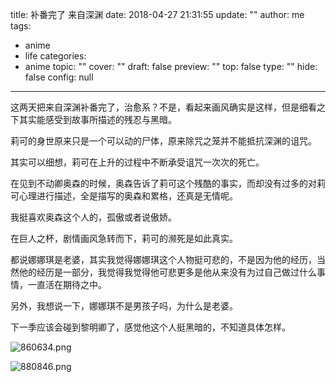 title: 补番完了 来自深渊
date: 2018-04-27 21:31:55
update: ""
author: me
tags:
- anime
- life
categories:
- anime
topic: ""
cover: ""
draft: false
preview: ""
top: false
type: ""
hide: false
config: null


---


这两天把来自深渊补番完了，治愈系？不是，看起来画风确实是这样，但是细看之下其实能感受到故事所描述的残忍与黑暗。

<!--more-->

莉可的身世原来只是一个可以动的尸体，原来除咒之笼并不能抵抗深渊的诅咒。

其实可以细想，莉可在上升的过程中不断承受诅咒一次次的死亡。

在见到不动卿奥森的时候，奥森告诉了莉可这个残酷的事实，而却没有过多的对莉可心理进行描述，全是描写的奥森和累格，还真是无情呢。

我挺喜欢奥森这个人的，孤傲或者说傲娇。 

在巨人之杯，剧情画风急转而下，莉可的濒死是如此真实。

都说娜娜琪是老婆，其实我觉得娜娜琪这个人物挺可悲的，不是因为他的经历，当然他的经历是一部分，我觉得我觉得他可悲更多是他从来没有为过自己做过什么事情，一直活在期待之中。

另外，我想说一下，娜娜琪不是男孩子吗，为什么是老婆。

下一季应该会碰到黎明卿了，感觉他这个人挺黑暗的，不知道具体怎样。

![860634.png](https://i.loli.net/2018/04/27/5ae3271829c4f.png)

![880846.png](https://i.loli.net/2018/04/27/5ae32734151eb.png)
